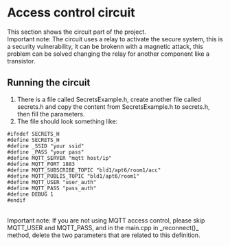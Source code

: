 # Access control circuit
This section shows the circuit part of the project.</br>
Important note: The circuit uses a relay to activate the secure system, this is a security vulnerability, it can be brokenn with a magnetic attack, this problem can be solved changing the relay for another component like a transistor.</br>

## Running the circuit
1. There is a file called SecretsExample.h, create another file called secrets.h and copy the content from SecretsExample.h to secrets.h, then fill the parameters.
2. The file should look something like: 
```
#ifndef SECRETS_H   
#define SECRETS_H
#define _SSID "your ssid"
#define _PASS "your pass"
#define MQTT_SERVER "mqtt host/ip"
#define MQTT_PORT 1883
#define MQTT_SUBSCRIBE_TOPIC "bld1/apt6/room1/acc"
#define MQTT_PUBLIS_TOPIC "bld1/apt6/room1"
#define MQTT_USER "user_auth"
#define MQTT_PASS "pass_auth"
#define DEBUG 1
#endif
```
</br>
Important note: If you are not using MQTT access control, please skip MQTT_USER and MQTT_PASS, and in the main.cpp in _reconnect()_ method, delete the two parameters that are related to this definition.
